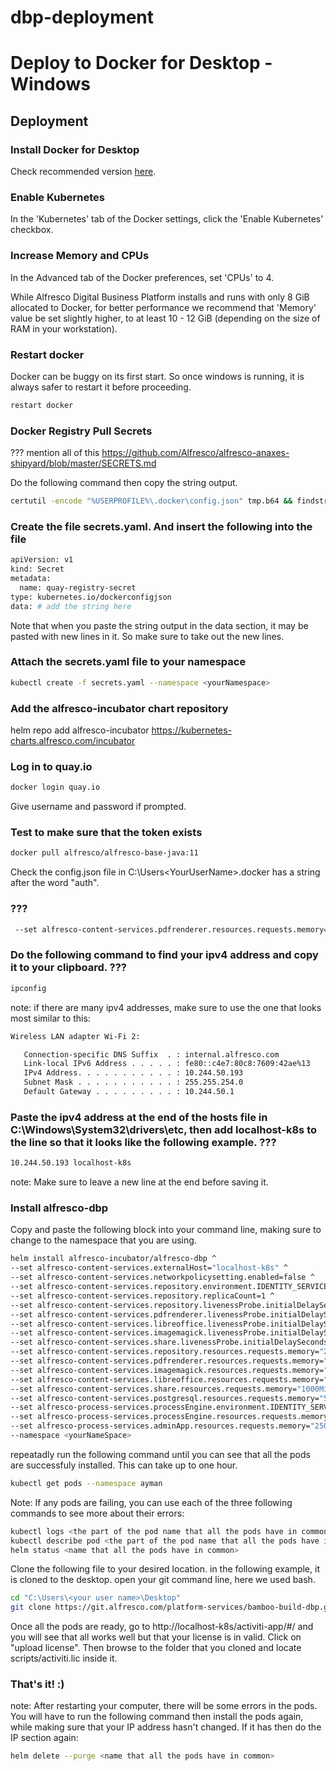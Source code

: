# dbp-deployment

# Deploy to Docker for Desktop - Windows

## Deployment

### Install Docker for Desktop

Check recommended version [here](https://github.com/Alfresco/alfresco-dbp-deployment/blob/master/README-prerequisite.md#docker-desktop).

### Enable Kubernetes

In the 'Kubernetes' tab of the Docker settings,  click the 'Enable Kubernetes' checkbox.

### Increase Memory and CPUs

In the Advanced tab of the Docker preferences, set 'CPUs' to 4.

While Alfresco Digital Business Platform installs and runs with only 8 GiB allocated to Docker, 
for better performance we recommend that 'Memory' value be set slightly higher, to at least 10 - 12 GiB
(depending on the size of RAM in your workstation). 

### Restart docker  
Docker can be buggy on its first start. So once windows is running, it is always safer to restart it before proceeding. 
```bash
restart docker
```

### Docker Registry Pull Secrets
??? mention all of this https://github.com/Alfresco/alfresco-anaxes-shipyard/blob/master/SECRETS.md


Do the following command then copy the string output.
```bash
certutil -encode "%USERPROFILE%\.docker\config.json" tmp.b64 && findstr /v /c:- tmp.b64
```

### Create the file secrets.yaml. And insert the following into the file
```bash
apiVersion: v1
kind: Secret
metadata:
  name: quay-registry-secret
type: kubernetes.io/dockerconfigjson
data: # add the string here
```
Note that when you paste the string output in the data section, it may be pasted with new lines in it. So make sure to take out the new lines. 

### Attach the secrets.yaml file to your namespace
```bash
kubectl create -f secrets.yaml --namespace <yourNamespace>
```

### Add the alfresco-incubator chart repository
helm repo add alfresco-incubator https://kubernetes-charts.alfresco.com/incubator

### Log in to quay.io
```bash
docker login quay.io
```
Give username and password if prompted.

### Test to make sure that the token exists
```bash
docker pull alfresco/alfresco-base-java:11
```
Check the config.json file in C:\Users\<YourUserName>\.docker has a string after the word "auth".

### ???
```bash
 --set alfresco-content-services.pdfrenderer.resources.requests.memory="500Mi" ^
```
### Do the following command to find your ipv4 address and copy it to your clipboard. ???
```bash
ipconfig
```
note: if there are many ipv4 addresses, make sure to use the one that looks most similar to this:
```bash
Wireless LAN adapter Wi-Fi 2:

   Connection-specific DNS Suffix  . : internal.alfresco.com
   Link-local IPv6 Address . . . . . : fe80::c4e7:80c8:7609:42ae%13
   IPv4 Address. . . . . . . . . . . : 10.244.50.193
   Subnet Mask . . . . . . . . . . . : 255.255.254.0
   Default Gateway . . . . . . . . . : 10.244.50.1
```

### Paste the ipv4 address at the end of the hosts file in C:\Windows\System32\drivers\etc, then add localhost-k8s to the line so that it looks like the following example. ???
```bash
10.244.50.193 localhost-k8s
```
note: Make sure to leave a new line at the end before saving it. 

### Install alfresco-dbp

Copy and paste the following block into your command line, making sure to change <yournamespace> to the namespace that you are using. 
  
```bash
helm install alfresco-incubator/alfresco-dbp ^
--set alfresco-content-services.externalHost="localhost-k8s" ^
--set alfresco-content-services.networkpolicysetting.enabled=false ^
--set alfresco-content-services.repository.environment.IDENTITY_SERVICE_URI="http://localhost-k8s/auth" ^
--set alfresco-content-services.repository.replicaCount=1 ^
--set alfresco-content-services.repository.livenessProbe.initialDelaySeconds=420 ^
--set alfresco-content-services.pdfrenderer.livenessProbe.initialDelaySeconds=300 ^
--set alfresco-content-services.libreoffice.livenessProbe.initialDelaySeconds=300 ^
--set alfresco-content-services.imagemagick.livenessProbe.initialDelaySeconds=300 ^
--set alfresco-content-services.share.livenessProbe.initialDelaySeconds=420 ^
--set alfresco-content-services.repository.resources.requests.memory="2000Mi" ^
--set alfresco-content-services.pdfrenderer.resources.requests.memory="500Mi" ^
--set alfresco-content-services.imagemagick.resources.requests.memory="500Mi" ^
--set alfresco-content-services.libreoffice.resources.requests.memory="500Mi" ^
--set alfresco-content-services.share.resources.requests.memory="1000Mi" ^
--set alfresco-content-services.postgresql.resources.requests.memory="500Mi" ^
--set alfresco-process-services.processEngine.environment.IDENTITY_SERVICE_AUTH="http://localhost-k8s/auth" ^
--set alfresco-process-services.processEngine.resources.requests.memory="1000Mi" ^
--set alfresco-process-services.adminApp.resources.requests.memory="250Mi" ^
--namespace <yourNameSpace>
```
repeatadly run the following command until you can see that all the pods are successfuly installed. This can take up to one hour. 

```bash
kubectl get pods --namespace ayman
```

Note: If any pods are failing, you can use each of the three following commands to see more about their errors:
```bash
kubectl logs <the part of the pod name that all the pods have in common> --namespace <your namespace name>
kubectl describe pod <the part of the pod name that all the pods have in common> --namespace <your namespace name>
helm status <name that all the pods have in common>
```

Clone the following file to your desired location. in the following example, it is cloned to the desktop.
open your git command line, here we used bash.
```bash
cd "C:\Users\<your user name>\Desktop"
git clone https://git.alfresco.com/platform-services/bamboo-build-dbp.git
```

Once all the pods are ready, go to http://localhost-k8s/activiti-app/#/ and you will see that all works well but that your license is in valid. Click on "upload license". Then browse to the folder that you cloned and locate scripts/activiti.lic inside it. 

### That's it! :) 

note: After restarting your computer, there will be some errors in the pods. You will have to run the following command then install the pods again, while making sure that your IP address hasn't changed. If it has then do the IP section again:
```bash
helm delete --purge <name that all the pods have in common>
```
